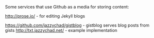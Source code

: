 Some services that use Github as a media for storing content:

http://prose.io/ - for editing Jekyll blogs

https://github.com/jazzychad/gistblog - gistblog serves blog posts from gists
http://txt.jazzychad.net/ - example implementation
